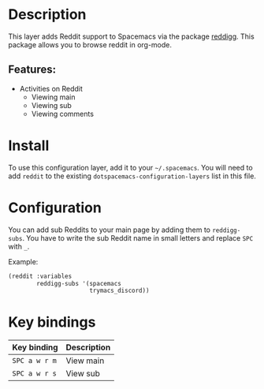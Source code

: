 # Description

This layer adds Reddit support to Spacemacs via the package
[reddigg](https://github.com/thanhvg/emacs-reddigg). This package allows
you to browse reddit in org-mode.

## Features:

-   Activities on Reddit
    -   Viewing main
    -   Viewing sub
    -   Viewing comments

# Install

To use this configuration layer, add it to your `~/.spacemacs`. You will
need to add `reddit` to the existing `dotspacemacs-configuration-layers`
list in this file.

# Configuration

You can add sub Reddits to your main page by adding them to
`reddigg-subs`. You have to write the sub Reddit name in small letters
and replace `SPC` with `_`.

Example:

``` commonlisp
(reddit :variables
        reddigg-subs '(spacemacs
                       trymacs_discord))
```

# Key bindings

| Key binding   | Description |
|---------------|-------------|
| `SPC a w r m` | View main   |
| `SPC a w r s` | View sub    |
